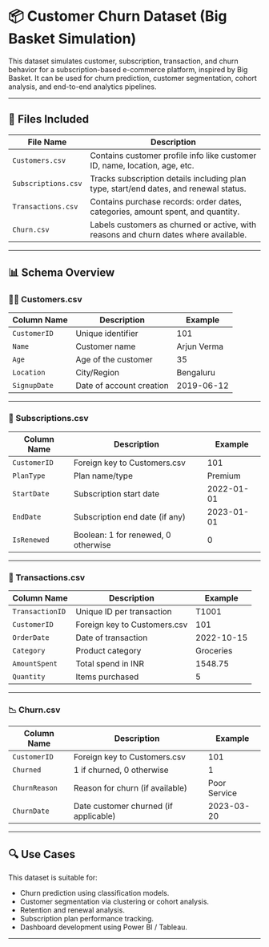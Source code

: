 # 📦 Customer Churn Dataset (Big Basket Simulation)

This dataset simulates customer, subscription, transaction, and churn behavior for a subscription-based e-commerce platform, inspired by Big Basket. It can be used for churn prediction, customer segmentation, cohort analysis, and end-to-end analytics pipelines.

---

## 🧾 Files Included

| File Name        | Description                                                                 |
|------------------|-----------------------------------------------------------------------------|
| `Customers.csv`   | Contains customer profile info like customer ID, name, location, age, etc. |
| `Subscriptions.csv`| Tracks subscription details including plan type, start/end dates, and renewal status. |
| `Transactions.csv` | Contains purchase records: order dates, categories, amount spent, and quantity. |
| `Churn.csv`       | Labels customers as churned or active, with reasons and churn dates where available. |

---

## 📊 Schema Overview

### 🧍‍♂️ Customers.csv
| Column Name      | Description              | Example             |
|------------------|--------------------------|---------------------|
| `CustomerID`     | Unique identifier         | 101                 |
| `Name`           | Customer name             | Arjun Verma         |
| `Age`            | Age of the customer       | 35                  |
| `Location`       | City/Region               | Bengaluru           |
| `SignupDate`     | Date of account creation  | 2019-06-12          |

---

### 📄 Subscriptions.csv
| Column Name         | Description                          | Example       |
|---------------------|--------------------------------------|---------------|
| `CustomerID`        | Foreign key to Customers.csv         | 101           |
| `PlanType`          | Plan name/type                       | Premium       |
| `StartDate`         | Subscription start date              | 2022-01-01    |
| `EndDate`           | Subscription end date (if any)       | 2023-01-01    |
| `IsRenewed`         | Boolean: 1 for renewed, 0 otherwise   | 0             |

---

### 💸 Transactions.csv
| Column Name        | Description                          | Example       |
|--------------------|--------------------------------------|---------------|
| `TransactionID`    | Unique ID per transaction            | T1001         |
| `CustomerID`       | Foreign key to Customers.csv         | 101           |
| `OrderDate`        | Date of transaction                  | 2022-10-15    |
| `Category`         | Product category                     | Groceries     |
| `AmountSpent`      | Total spend in INR                   | 1548.75       |
| `Quantity`         | Items purchased                      | 5             |

---

### 📉 Churn.csv
| Column Name      | Description                            | Example       |
|------------------|----------------------------------------|---------------|
| `CustomerID`     | Foreign key to Customers.csv           | 101           |
| `Churned`        | 1 if churned, 0 otherwise              | 1             |
| `ChurnReason`    | Reason for churn (if available)        | Poor Service  |
| `ChurnDate`      | Date customer churned (if applicable)  | 2023-03-20    |

---

## 🔍 Use Cases

This dataset is suitable for:
- Churn prediction using classification models.
- Customer segmentation via clustering or cohort analysis.
- Retention and renewal analysis.
- Subscription plan performance tracking.
- Dashboard development using Power BI / Tableau.

---


